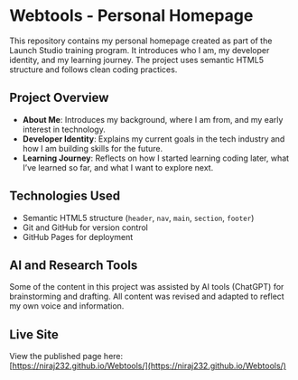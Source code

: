 # Webtools - Personal Homepage

This repository contains my personal homepage created as part of the Launch Studio training program. It introduces who I am, my developer identity, and my learning journey. The project uses semantic HTML5 structure and follows clean coding practices.  

## Project Overview
- **About Me**: Introduces my background, where I am from, and my early interest in technology.  
- **Developer Identity**: Explains my current goals in the tech industry and how I am building skills for the future.  
- **Learning Journey**: Reflects on how I started learning coding later, what I’ve learned so far, and what I want to explore next.  

## Technologies Used
- Semantic HTML5 structure (`header`, `nav`, `main`, `section`, `footer`)  
- Git and GitHub for version control  
- GitHub Pages for deployment  

## AI and Research Tools
Some of the content in this project was assisted by AI tools (ChatGPT) for brainstorming and drafting. All content was revised and adapted to reflect my own voice and information.

## Live Site
View the published page here:  
[https://niraj232.github.io/Webtools/](https://niraj232.github.io/Webtools/)

